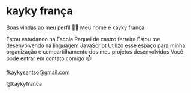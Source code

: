# kayky frança
Boas vindas ao meu perfil 💙💙
Meu nome é kayky frança

Estou estudando na Escola Raquel de castro ferreira
Estou me desenvolvendo na linguagem JavaScript
Utilizo esse espaço para minha organização e compartilhamento dos meu projetos desenvolvidos
Você pode entrar em contato comigo 📫

fkaykysantso@gmail.com

@kaykyfranca
